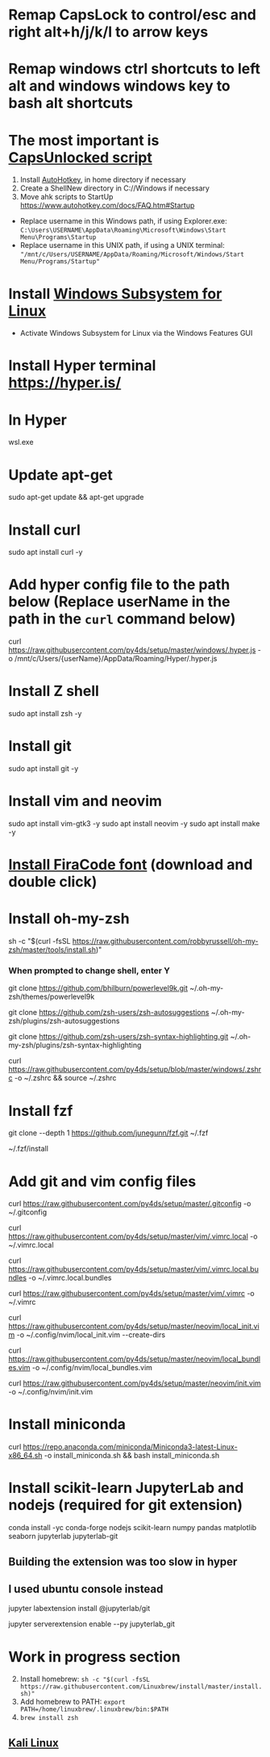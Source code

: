# Remap CapsLock to control/esc and right alt+h/j/k/l to arrow keys
# Remap windows ctrl shortcuts to left alt and windows windows key to bash alt shortcuts
# The most important is [CapsUnlocked script](https://github.com/kshenoy/CapsUnlocked/releases)
1. Install [AutoHotkey](https://www.autohotkey.com/), in home directory if necessary
2. Create a ShellNew directory in C://Windows if necessary
3. Move ahk scripts to StartUp https://www.autohotkey.com/docs/FAQ.htm#Startup
  - Replace username in this Windows path, if using Explorer.exe: `C:\Users\USERNAME\AppData\Roaming\Microsoft\Windows\Start Menu\Programs\Startup`
  - Replace username in this UNIX path, if using a UNIX terminal: `"/mnt/c/Users/USERNAME/AppData/Roaming/Microsoft/Windows/Start Menu/Programs/Startup"`
# Install [Windows Subsystem for Linux](https://docs.microsoft.com/en-us/windows/wsl/install-win10)
- Activate Windows Subsystem for Linux via the Windows Features GUI

# Install Hyper terminal https://hyper.is/

# In Hyper
wsl.exe

# Update apt-get
sudo apt-get update && apt-get upgrade

# Install curl
sudo apt install curl -y

# Add hyper config file to the path below (Replace userName in the path in the `curl` command below)
curl https://raw.githubusercontent.com/py4ds/setup/master/windows/.hyper.js -o /mnt/c/Users/{userName}/AppData/Roaming/Hyper/.hyper.js

# Install Z shell
sudo apt install zsh -y

# Install git
sudo apt install git -y

# Install vim and neovim
sudo apt install vim-gtk3 -y
sudo apt install neovim -y
sudo apt install make -y

# [Install FiraCode font](https://github.com/ryanoasis/nerd-fonts/blob/master/patched-fonts/FiraCode/Regular/complete/Fura%20Code%20Regular%20Nerd%20Font%20Complete%20Windows%20Compatible.ttf) (download and double click)

# Install oh-my-zsh
sh -c "$(curl -fsSL https://raw.githubusercontent.com/robbyrussell/oh-my-zsh/master/tools/install.sh)"
### When prompted to change shell, enter Y

git clone https://github.com/bhilburn/powerlevel9k.git ~/.oh-my-zsh/themes/powerlevel9k

git clone https://github.com/zsh-users/zsh-autosuggestions ~/.oh-my-zsh/plugins/zsh-autosuggestions

git clone https://github.com/zsh-users/zsh-syntax-highlighting.git ~/.oh-my-zsh/plugins/zsh-syntax-highlighting

curl https://raw.githubusercontent.com/py4ds/setup/blob/master/windows/.zshrc -o ~/.zshrc && source ~/.zshrc

# Install fzf
git clone --depth 1 https://github.com/junegunn/fzf.git ~/.fzf

~/.fzf/install

# Add git and vim config files
curl https://raw.githubusercontent.com/py4ds/setup/master/.gitconfig -o ~/.gitconfig

curl https://raw.githubusercontent.com/py4ds/setup/master/vim/.vimrc.local -o ~/.vimrc.local

curl https://raw.githubusercontent.com/py4ds/setup/master/vim/.vimrc.local.bundles -o ~/.vimrc.local.bundles

curl https://raw.githubusercontent.com/py4ds/setup/master/vim/.vimrc -o ~/.vimrc

curl https://raw.githubusercontent.com/py4ds/setup/master/neovim/local_init.vim -o ~/.config/nvim/local_init.vim --create-dirs

curl https://raw.githubusercontent.com/py4ds/setup/master/neovim/local_bundles.vim -o ~/.config/nvim/local_bundles.vim

curl https://raw.githubusercontent.com/py4ds/setup/master/neovim/init.vim -o ~/.config/nvim/init.vim

# Install miniconda
curl https://repo.anaconda.com/miniconda/Miniconda3-latest-Linux-x86_64.sh -o install_miniconda.sh && bash install_miniconda.sh

# Install scikit-learn JupyterLab and nodejs (required for git extension)
conda install -yc conda-forge nodejs scikit-learn numpy pandas matplotlib seaborn jupyterlab jupyterlab-git

## Building the extension was too slow in hyper
## I used ubuntu console instead
jupyter labextension install @jupyterlab/git

jupyter serverextension enable --py jupyterlab_git

# Work in progress section
2. Install homebrew: `sh -c "$(curl -fsSL https://raw.githubusercontent.com/Linuxbrew/install/master/install.sh)"`
3. Add homebrew to PATH: `export PATH=/home/linuxbrew/.linuxbrew/bin:$PATH`
4. `brew install zsh`

## [Kali Linux](https://www.microsoft.com/store/apps/9PKR34TNCV07)

